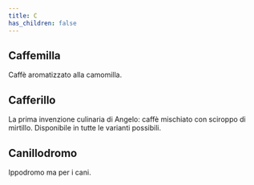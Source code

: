 ```yaml
---
title: C
has_children: false
---
```


## Caffemilla
Caffè aromatizzato alla camomilla.

## Cafferillo
La prima invenzione culinaria di Angelo: caffè mischiato con sciroppo di mirtillo. Disponibile in tutte le varianti possibili.

## Canillodromo
Ippodromo ma per i cani.